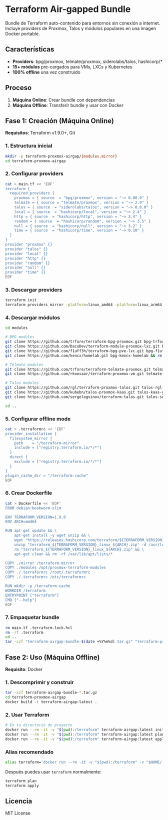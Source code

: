# Terraform Air-gapped Bundle

Bundle de Terraform auto-contenido para entornos sin conexión a internet. Incluye providers de Proxmox, Talos y módulos populares en una imagen Docker portable.

## Características

- **Providers**: bpg/proxmox, telmate/proxmox, siderolabs/talos, hashicorp/*
- **15+ módulos** pre-cargados para VMs, LXCs y Kubernetes
- **100% offline** una vez construido

## Proceso

1. **Máquina Online**: Crear bundle con dependencias
2. **Máquina Offline**: Transferir bundle y usar con Docker

## Fase 1: Creación (Máquina Online)

**Requisitos**: Terraform v1.9.0+, Git

### 1. Estructura inicial

```bash
mkdir -p terraform-proxmox-airgap/{modules,mirror}
cd terraform-proxmox-airgap
```

### 2. Configurar providers

```bash
cat > main.tf << 'EOF'
terraform {
  required_providers {
    proxmox = { source  = "bpg/proxmox", version = "~> 0.80.0" }
    telmate = { source = "telmate/proxmox", version = "~> 2.9" }
    talos = { source  = "siderolabs/talos", version = "~> 0.8.0" }
    local = { source  = "hashicorp/local", version = "~> 2.4" }
    http = { source  = "hashicorp/http", version = "~> 3.4" }
    random = { source  = "hashicorp/random", version = "~> 3.5" }
    null = { source  = "hashicorp/null", version = "~> 3.2" }
    time = { source  = "hashicorp/time", version = "~> 0.10" }
  }
}
provider "proxmox" {}
provider "talos" {}
provider "local" {}
provider "http" {}
provider "random" {}
provider "null" {}
provider "time" {}
EOF
```

### 3. Descargar providers

```bash
terraform init
terraform providers mirror -platform=linux_amd64 -platform=linux_arm64 ./mirror
```

### 4. Descargar módulos

```bash
cd modules

# BPG modules
git clone https://github.com/trfore/terraform-bpg-proxmox.git bpg-trfore && rm -rf bpg-trfore/.git
git clone https://github.com/DacoDev/terraform-module-proxmox-lxc.git bpg-lxc-daco && rm -rf bpg-lxc-daco/.git
git clone https://github.com/f1uff3h/terraform-bpg-pve-lxc.git bpg-f1uff3h-lxc && rm -rf bpg-f1uff3h-lxc/.git
git clone https://github.com/kencx/homelab.git bpg-kencx-homelab && rm -rf bpg-kencx-homelab/.git

# Telmate modules
git clone https://github.com/trfore/terraform-telmate-proxmox.git telmate-trfore && (cd telmate-trfore && git checkout v3 && rm -rf .git)
git clone https://github.com/rkoosaar/terraform-proxmox-vm.git telmate-rkoosaar-vm && (cd telmate-rkoosaar-vm && rm -rf .git)

# Talos modules
git clone https://github.com/rgl/terraform-proxmox-talos.git talos-rgl-complete && rm -rf talos-rgl-complete/.git
git clone https://github.com/kubebn/talos-proxmox-kaas.git talos-kaas-gitops && rm -rf talos-kaas-gitops/.git
git clone https://github.com/sergelogvinov/terraform-talos.git talos-sergei-multicloud && rm -rf talos-sergei-multicloud/.git

cd ..
```

### 5. Configurar offline mode

```bash
cat > .terraformrc << 'EOF'
provider_installation {
  filesystem_mirror {
    path    = "/terraform-mirror"
    include = ["registry.terraform.io/*/*"]
  }
  direct {
    exclude = ["registry.terraform.io/*/*"]
  }
}
plugin_cache_dir = "/terraform-cache"
EOF
```

### 6. Crear Dockerfile

```bash
cat > Dockerfile << 'EOF'
FROM debian:bookworm-slim

ENV TERRAFORM_VERSION=1.9.0
ENV ARCH=amd64

RUN apt-get update && \
    apt-get install -y wget unzip && \
    wget "https://releases.hashicorp.com/terraform/${TERRAFORM_VERSION}/terraform_${TERRAFORM_VERSION}_linux_${ARCH}.zip" && \
    unzip "terraform_${TERRAFORM_VERSION}_linux_${ARCH}.zip" -d /usr/local/bin && \
    rm "terraform_${TERRAFORM_VERSION}_linux_${ARCH}.zip" && \
    apt-get clean && rm -rf /var/lib/apt/lists/*

COPY ./mirror /terraform-mirror
COPY ./modules /opt/proxmox-terraform-modules
COPY ./.terraformrc /root/.terraformrc
COPY ./.terraformrc /etc/terraformrc

RUN mkdir -p /terraform-cache
WORKDIR /terraform
ENTRYPOINT ["terraform"]
CMD ["--help"]
EOF
```

### 7. Empaquetar bundle

```bash
rm main.tf .terraform.lock.hcl
rm -rf .terraform
cd ..
tar -czf "terraform-airgap-bundle-$(date +%Y%m%d).tar.gz" "terraform-proxmox-airgap/"
```

## Fase 2: Uso (Máquina Offline)

**Requisito**: Docker

### 1. Descomprimir y construir

```bash
tar -xzf terraform-airgap-bundle-*.tar.gz
cd terraform-proxmox-airgap
docker build -t terraform-airgap:latest .
```

### 2. Usar Terraform

```bash
# En tu directorio de proyecto
docker run --rm -it -v "$(pwd):/terraform" terraform-airgap:latest init
docker run --rm -it -v "$(pwd):/terraform" terraform-airgap:latest plan
docker run --rm -it -v "$(pwd):/terraform" terraform-airgap:latest apply
```

### Alias recomendado

```bash
alias terraform='docker run --rm -it -v "$(pwd):/terraform" -v "$HOME/.ssh:/root/.ssh:ro" terraform-airgap:latest'
```

Después puedes usar `terraform` normalmente:
```bash
terraform plan
terraform apply
```

## Licencia

MIT License
